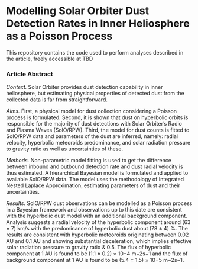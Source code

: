 # Modelling Solar Orbiter Dust Detection Rates in Inner Heliosphere as a Poisson Process

This repository contains the code used to perform analyses described in the article, freely accessible at TBD

### Article Abstract
*Context.* Solar Orbiter provides dust detection capability in inner heliosphere, but estimating physical properties of detected dust from
the collected data is far from straightforward.

*Aims.* First, a physical model for dust collection considering a Poisson process is formulated. Second, it is shown that dust on
hyperbolic orbits is responsible for the majority of dust detections with Solar Orbiter’s Radio and Plasma Waves (SolO/RPW). Third,
the model for dust counts is fitted to SolO/RPW data and parameters of the dust are inferred, namely: radial velocity, hyperbolic
meteoroids predominance, and solar radiation pressure to gravity ratio as well as uncertainties of these.

*Methods.* Non-parametric model fitting is used to get the difference between inbound and outbound detection rate and dust radial
velocity is thus estimated. A hierarchical Bayesian model is formulated and applied to available SolO/RPW data. The model uses the
methodology of Integrated Nested Laplace Approximation, estimating parameters of dust and their uncertainties.

*Results.* SolO/RPW dust observations can be modelled as a Poisson process in a Bayesian framework and observations up to this date
are consistent with the hyperbolic dust model with an additional background component. Analysis suggests a radial velocity of the
hyperbolic component around (63 ± 7) km/s with the predominance of hyperbolic dust about (78 ± 4) %. The results are consistent
with hyperbolic meteoroids originating between 0.02 AU and 0.1 AU and showing substantial deceleration, which implies effective
solar radiation pressure to gravity ratio & 0.5. The flux of hyperbolic component at 1 AU is found to be (1.1 ± 0.2) × 10−4 m−2s−1 and
the flux of background component at 1 AU is found to be (5.4 ± 1.5) × 10−5 m−2s−1.